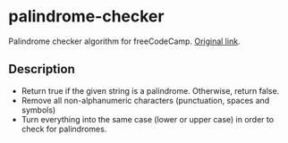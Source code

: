 # palindrome-checker

Palindrome checker algorithm for freeCodeCamp. [Original link](https://learn.freecodecamp.org/javascript-algorithms-and-data-structures/javascript-algorithms-and-data-structures-projects/palindrome-checker).

## Description

* Return true if the given string is a palindrome. Otherwise, return false.
* Remove all non-alphanumeric characters (punctuation, spaces and symbols)
* Turn everything into the same case (lower or upper case) in order to check for palindromes.
